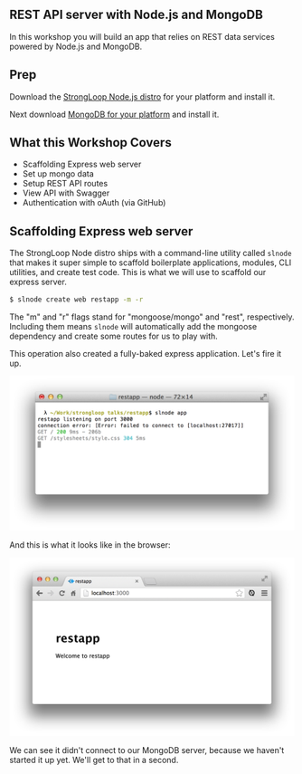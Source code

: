 REST API server with Node.js and MongoDB
-------

In this workshop you will build an app that relies on REST data services powered by Node.js and MongoDB.


## Prep

Download the [StrongLoop Node.js distro](http://strongloop.com/products) for your platform and install it.

Next download [MongoDB for your platform](http://www.mongodb.org/downloads) and install it.



What this Workshop Covers
-------

- Scaffolding Express web server
- Set up mongo data
- Setup REST API routes
- View API with Swagger
- Authentication with oAuth (via GitHub)


Scaffolding Express web server
-------

The StrongLoop Node distro ships with a command-line utility called `slnode` that makes it super simple to scaffold boilerplate applications, modules, CLI utilities, and create test code. This is what we will use to scaffold our express server.

```bash
$ slnode create web restapp -m -r
```

The "m" and "r" flags stand for "mongoose/mongo" and "rest", respectively. Including them means `slnode` will automatically add the mongoose dependency and create some routes for us to play with.

This operation also created a fully-baked express application. Let's fire it up.

![](./restapp-assets/restapp-first-fireup.png)

And this is what it looks like in the browser:

![](./restapp-assets/restapp-running.png)

We can see it didn't connect to our MongoDB server, because we haven't started it up yet. We'll get to that in a second.
